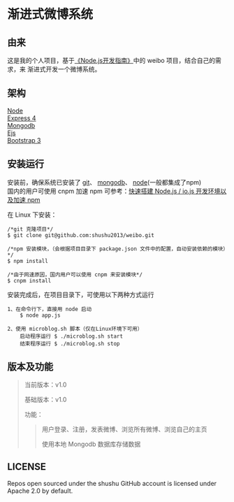 # 渐进式微博系统

## 由来
这是我的个人项目，基于[《Node.js开发指南》](https://book.douban.com/subject/10789820/ "豆瓣链接")中的 weibo 项目，结合自己的需求，来
渐进式开发一个微博系统。

## 架构
[Node](https://nodejs.org/ "Nodejs官网")<br>
[Express 4](http://www.expressjs.com.cn/ "Express中文网")<br>
[Mongodb](https://docs.mongodb.com/ "Mongodb官网文档")<br>
[Ejs](http://ejs.co/ "Ejs官网")<br>
[Bootstrap 3](http://www.bootcss.com/ "Bootstrap中文网")

## 安装运行
安装前，确保系统已安装了 [git](https://git-scm.com/downloads "git官网下载")、 [mongodb](https://www.mongodb.com/download-center#community "mongodb官网下载")、 [node](https://nodejs.org/zh-cn/download/ "node中文网下载")(一般都集成了npm)<br>国内的用户可使用 cnpm 加速 npm
可参考：[快速搭建 Node.js / io.js 开发环境以及加速 npm](https://fengmk2.com/blog/2014/03/node-env-and-faster-npm.html)

在 Linux 下安装：

    /*git 克隆项目*/
    $ git clone git@github.com:shushu2013/weibo.git
    
    /*npm 安装模块，（会根据项目目录下 package.json 文件中的配置，自动安装依赖的模块）*/
    $ npm install
    
    /*由于网速原因，国内用户可以使用 cnpm 来安装模块*/
    $ cnpm install

安装完成后，在项目目录下，可使用以下两种方式运行

    1、在命令行下，直接用 node 启动
        $ node app.js
        
    2、使用 microblog.sh 脚本（仅在Linux环境下可用）
        启动程序运行 $ ./microblog.sh start
        结束程序运行 $ ./microblog.sh stop

## 版本及功能

>当前版本：v1.0
>
>基础版本：v1.0
>
>功能：
>   >用户登录、注册，发表微博、浏览所有微博、浏览自己的主页
>   >
>   >使用本地 Mongodb 数据库存储数据
>   

## LICENSE
Repos open sourced under the shushu GitHub account is licensed under Apache 2.0 by default.
